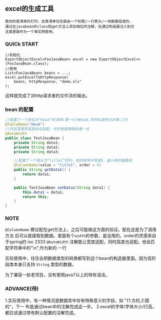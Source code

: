 ## excel的生成工具

    面向的是清单的打印，这类清单往往是由一个标题/一行表头/一块数据组成的。
    通过在javabean的class和get方法上添加相应的注解，在通过构造器注入到方
    法类里面作为一个单实例使用。
   
   
### QUICk START 
    
```
//初始化
ExportObjectExcel<FooJavaBean> excel = new ExportObjectExcel<>(FooJavaBean.class);
//使用
List<FooJavaBean> beans = ...;
excel.putExcelToHttpResponse(
    beans, httpResponse, "demo.xls"
);
```
  
这样就完成了对http请求者的文件流的输出。

### bean 的配置
```java
//配置了一个表名为“Head”的清单(第一行为Head,同时礼貌性合并第二行)
@TableName("Head")
//开启宽度和高度自动适配，代价就是稍微会慢一点
@AutoWidth
public class TestJavaBean {
    private String data1;
    private String data2;
    private String data3;

    //配置了一个表头为“title1”的列，他的顺序代号是5，越小排的越靠前
    @ColumnName(value = "title1", order = 5)
    public String getData1() {
        return data1;
    }

    public TestJavaBean setData1(String data1) {
        this.data1 = data1;
        return this;
    }
}
```   


### NOTE

`@ColumnName` 建议配在get方法上，之后可能做这方面的验证。配在这是为了调用方法
后可以直接取到数据。里面有个`width`的参数，是没用的。order的灵感来自于spring的
ioc 2333
`@AutoWidth` 注解能让宽度适配，同时高度也适配。他会匹配字符串中的"\n",作为新的
一行

实际使用中，往往会把数据类型的转换都写到这个bean的构造器里面。因为现阶段类本身只支持
`String` 类型的数据。

为了兼容一些老项目，没有使用java7以上的特有语法。

### ADVANCE(待)

1.实际使用中，有一种情况是数据库中存有特殊意义的字段，如 "{1:方的,2:圆的"，下一
布是通过bean中的注解完成这一步。
2.excel的字体/字体大小/行高，都应该通过带有默认配置的注解完成。
